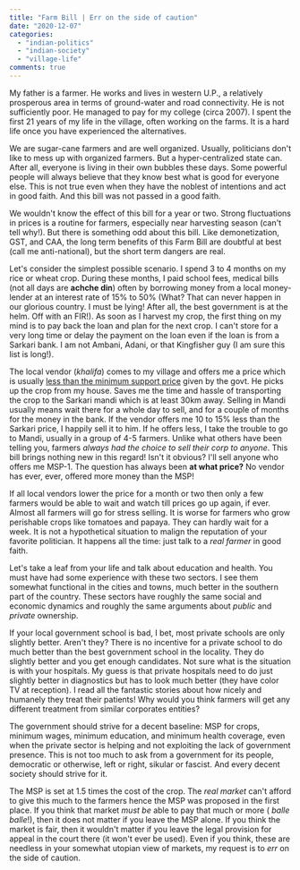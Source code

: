 ```yaml
---
title: "Farm Bill | Err on the side of caution"
date: "2020-12-07"
categories: 
  - "indian-politics"
  - "indian-society"
  - "village-life"
comments: true
---
```


My father is a farmer. He works and lives in western U.P., a relatively 
prosperous area in terms of ground-water and road connectivity. He is
 not sufficiently poor. He managed to pay for my college (circa 2007). 
I spent the first 21 years of my life in the village, often working on 
the farms. It is a hard life once you have experienced the alternatives.

We are sugar-cane farmers and are well organized. Usually, politicians 
don't like to mess up with organized farmers. But a hyper-centralized
 state can. After all, everyone is living in their own bubbles these days. 
Some powerful people will always believe that they know best what is 
good for everyone else. This is not true even when they have the noblest 
of intentions and act in good faith. And this bill was not passed in a 
good faith.

We wouldn't know the effect of this bill for a year or two. Strong
 fluctuations in prices is a routine for farmers, especially near
 harvesting season (can't tell why!). But there is something odd about 
this bill. Like demonetization, GST, and CAA, the long term benefits of 
this Farm Bill are doubtful at best (call me anti-national), but the short 
term dangers are real.

Let's consider the simplest possible scenario. I spend 3 to 4 months 
on my rice or wheat crop. During these months, I paid school fees, 
medical bills (not all days are **achche din**) often by borrowing 
money from a local money-lender at an interest rate of 15% to 50% 
(What? That can never happen in our glorious country. I must be lying!
 After all, the best government is at the helm. Off with an FIR!). 
As soon as I harvest my crop, the first thing on my mind is to pay 
back the loan and plan for the next crop. I can't store for a very 
long time or delay the payment on the loan even if the loan is from a 
Sarkari bank. I am not Ambani, Adani, or that Kingfisher guy (I am sure 
this list is long!).

The local vendor (_khalifa_) comes to my village and offers me a price 
which is usually [less than the minimum support price](https://thewire.in/agriculture/farmers-protest-msp-procurement-average-notional-losses-rs-1900-crore) 
given by the govt. He picks up the crop from my house. Saves me the time 
and hassle of transporting the crop to the Sarkari mandi which is at 
least 30km away. Selling in Mandi usually means wait there for a whole 
day to sell, and for a couple of months for the money in the bank. If 
the vendor offers me 10 to 15% less than the Sarkari price, I happily 
sell it to him. If he offers less, I take the trouble to go to Mandi, 
usually in a group of 4-5 farmers. Unlike what others have been telling you, 
farmers _always had the choice to sell their corp to anyone_. This bill 
brings nothing new in this regard! Isn't it obvious? I'll sell anyone
 who offers me MSP-1. The question has always been **at what price?** No 
vendor has ever, ever, offered more money than the MSP!

If all local vendors lower the price for a month or two then only a few farmers would be able to wait and watch till prices go up again, if ever. Almost all farmers will go for stress selling. It is worse for farmers who grow perishable crops like tomatoes and papaya. They can hardly wait for a week. It is not a hypothetical situation to malign the reputation of your favorite politician. It happens all the time: just talk to a _real farmer_ in good faith.

Let's take a leaf from your life and talk about education and health. You must have had some experience with these two sectors. I see them somewhat functional in the cities and towns, much better in the southern part of the country. These sectors have roughly the same social and economic dynamics and roughly the same arguments about _public_ and _private_ ownership.

If your local government school is bad, I bet, most private schools are only slightly better. Aren't they? There is no incentive for a private school to do much better than the best government school in the locality. They do slightly better and you get enough candidates. Not sure what is the situation is with your hospitals. My guess is that private hospitals need to do just slightly better in diagnostics but has to look much better (they have color TV at reception). I read all the fantastic stories about how nicely and humanely they treat their patients! Why would you think farmers will get any different treatment from similar corporates entities?

The government should strive for a decent baseline: MSP for crops, minimum wages, minimum education, and minimum health coverage, even when the private sector is helping and not exploiting the lack of government presence. This is not too much to ask from a government for its people, democratic or otherwise, left or right, sikular or fascist. And every decent society should strive for it.

The MSP is set at 1.5 times the cost of the crop. The _real market_ can't afford to give this much to the farmers hence the MSP was proposed in the first place. If you think that market _must be_ able to pay that much or more ( _balle balle_!), then it does not matter if you leave the MSP alone. If you think the market is fair, then it wouldn't matter if you leave the legal provision for appeal in the court there (it won't ever be used). Even if you think, these are needless in your somewhat utopian view of markets, my request is to _err_ on the side of caution.
